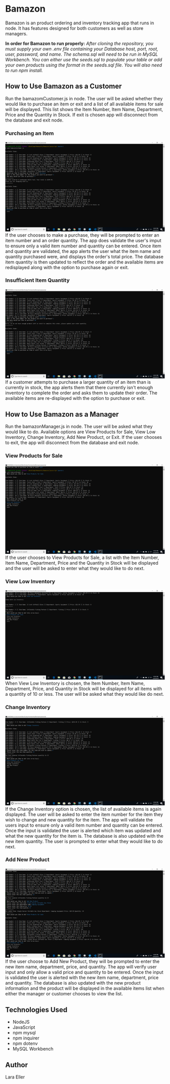 # Bamazon
Bamazon is an product ordering and inventory tracking app that runs in node. It has features designed for both customers as well as store managers.

**In order for Bamazon to run properly:** *After cloning the repository, you must supply your own .env file containing your Database host, port, root, user, password, and name. The schema.sql will need to be run in MySQL Workbench. You can either use the seeds.sql to populate your table or add your own products using the format in the seeds.sql file. You will also need to run npm install.*

## How to Use Bamazon as a Customer
Run the bamazomCustomer.js in node. The user will be asked whether they would like to purchase an item or exit and a list of all available items for sale will be displayed. This list shows the Item Number, Item Name, Department, Price and the Quantity in Stock. If exit is chosen app will disconnect from the database and exit node.

### Purchasing an Item
![Alt Text](./images/customerpurchase.png)
If the user chooses to make a purchase, they will be prompted to enter an item number and an order quantity. The app does validate the user's imput to ensure only a valid item number and quantity can be entered. Once item and quantity are validated, the app alerts the user what the item name and quantity purchased were, and displays the order's total price. The database item quantity is then updated to reflect the order and the available items are redisplayed along with the option to purchase again or exit.

### Insufficient Item Quantity
![Alt Text](./images/customerlowinventory.png)
If a customer attempts to purchase a larger quantity of an item than is currently in stock, the app alerts them that there currently isn't enough inventory to complete the order and asks them to update their order. The available items are re-displayed with the option to purchase or exit.

## How to Use Bamazon as a Manager
Run the bamazonManager.js in node. The user will be asked what they would like to do. Available options are View Products for Sale, View Low Inventory, Change Inventory, Add New Product, or Exit. If the user chooses to exit, the app will disconnect from the database and exit node.

### View Products for Sale
![Alt Text](./images/managerview.png)
If the user chooses to View Products for Sale, a list with the Item Number, Item Name, Department, Price and the Quantity in Stock will be displayed and the user will be asked to enter what they would like to do next.

### View Low Inventory
![Alt Text](./images/managerlowinventory.png)
When View Low Inventory is chosen, the Item Number, Item Name, Department, Price, and Quantity in Stock will be displayed for all items with a quantity of 10 or less. The user will be asked what they would like do next.

### Change Inventory
![Alt Text](./images/managerquantity.png)
If the Change Inventory option is chosen, the list of available items is again displayed. The user will be asked to enter the item number for the item they wish to change and new quantity for the item. The app will validate the users input to ensure only a valid item number and quantity can be entered. Once the input is validated the user is alerted which item was updated and what the new quantity for the item is. The database is also updated with the new item quantity. The user is prompted to enter what they would like to do next.

### Add New Product 
![Alt Text](./images/manageradd.png)
If the user choose to Add New Product, they will be prompted to enter the new item name, department, price, and quantity. The app will verify user input and only allow a valid price and quantity to be entered. Once the input is validated the user is alerted with the new item name, department, price and quantity. The database is also updated with the new product information and the product will be displayed in the available items list when either the manager or customer chooses to view the list.

## Technologies Used
- NodeJS
- JavaScript
- npm mysql
- npm inquirer
- npm dotenv
- MySQL Workbench

## Author
Lara Eller